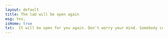 ```yaml
---
layout: default
title: The lab will be open again
msg: Yes, 
isHome: true
txt:  It will be open for you again. Don't worry your mind. Somebody cool will take over where I left off.
---
```

